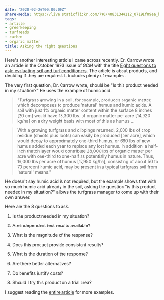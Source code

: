 ```yaml
---
date: "2020-02-26T00:00:00Z"
share-media: https://live.staticflickr.com/790/40831344112_07191f09ea_b_d.jpg
tags:
- article
- greenkeeping
- turfreads
- carbon
- organic matter
title: Asking the right questions
---
```


Here's another interesting article I came across recently. Dr. Carrow wrote an article in the October 1993 issue of *GCM* with the title [Eight questions to ask: evaluating soil and turf conditioners](http://tic.msu.edu/tgif/flink?recno=29197). The article is about products, and deciding if they are required. It includes plenty of examples.

The very first question, Dr. Carrow wrote, should be "Is this product needed in my situation?" He uses the example of humic acid. 

> "Turfgrass growing in a soil, for example, produces organic matter, which decomposes to produce 'natural' humus and humic acids. A soil with just 1% organic matter content within the surface 8 inches [20 cm] would have 13,300 lbs. of organic matter per acre [14,920 kg/ha] on a dry weight basis with most of this as humus ...

> With a growing turfgrass and clippings returned, 2,000 lbs of crop residue (shoots plus roots) can easily be produced [per acre], which would decay to approximately one-third humus, or 660 lbs of new humus added each year to replace any lost humus. In addition, a half-inch thatch layer would contribute 28,000 lbs of organic matter per acre with one-third to one-half as potentially humus in nature. Thus, 16,000 lbs per acre of humus [17,950 kg/ha], consisting of about 50 to 70 percent humic acid, may be present in a typical turfgrass soil from 'natural' means."

He doesn't say humic acid is not required, but the example shows that with so much humic acid already in the soil, asking the question "is this product needed in my situation?" allows the turfgrass manager to come up with their own answer.

Here are the 8 questions to ask. 

1. Is the product needed in my situation?

2. Are independent test results available?

3. What is the magnitude of the response?

4. Does this product provide consistent results?

5. What is the duration of the response?

6. Are there better alternatives?

7. Do benefits justify costs?

8. Should I try this product on a trial area?

I suggest reading the [entire article](https://archive.lib.msu.edu/tic/gcman/article/1993oct56.pdf) for more examples.



